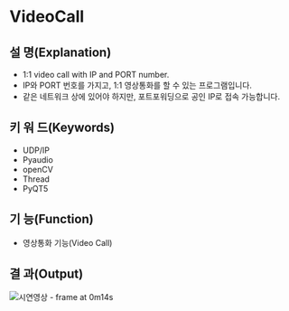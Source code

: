 # VideoCall

## 설 명(Explanation)
- 1:1 video call with IP and PORT number.
- IP와 PORT 번호를 가지고, 1:1 영상통화를 할 수 있는 프로그램입니다.
- 같은 네트워크 상에 있어야 하지만, 포트포워딩으로 공인 IP로 접속 가능합니다.

## 키 워 드(Keywords)
- UDP/IP
- Pyaudio
- openCV
- Thread
- PyQT5

## 기 능(Function)
- 영상통화 기능(Video Call)

## 결 과(Output)
![시연영상 - frame at 0m14s](https://github.com/mb5ss95/VideoCall/assets/60500325/8c4b86d3-3fc7-4f64-9b01-2b7123f58391)
